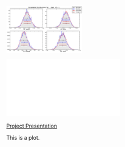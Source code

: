 <p>
<img src="images/sbpl_-01-_L__ParamDistribution.pdf" style="width: 200px;"/>
 <em> </em>
</p>

![](bn080916009/images/sbpl_-01-_L__ParamDistribution.pdf)

[Project Presentation](/images/sbpl_-01-_L__ParamDistribution.pdf "Project Presentation PDF")

This is a plot.
